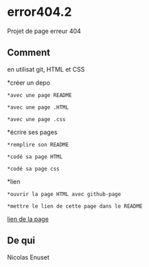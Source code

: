 # error404.2

Projet de page erreur 404

<h2>Comment</h2>

en utilisat git, HTML et CSS

*créer un depo

	*avec une page README

	*avec une page .HTML
	
	*avec une page .css

*écrire ses pages
	
	*remplire son README
	
	*codé sa page HTML
	
	*codé sa page css
*lien

	*ouvrir la page HTML avec github-page
	
	*mettre le lien de cette page dans le README

<a href="file:///C:/Users/Cassandre/404.2/error404.2/index.html">lien de la page</a>

<h2>De qui</h2>

Nicolas Enuset
